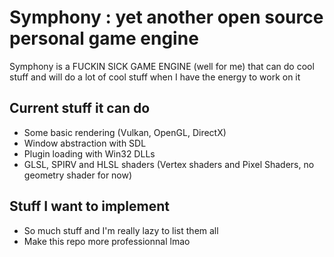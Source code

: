 # Symphony : yet another open source personal game engine

Symphony is a FUCKIN SICK GAME ENGINE (well for me) that can do cool stuff and will do a lot of cool stuff when I have the energy to work on it 

## Current stuff it can do

- Some basic rendering (Vulkan, OpenGL, DirectX)
- Window abstraction with SDL
- Plugin loading with Win32 DLLs
- GLSL, SPIRV and HLSL shaders (Vertex shaders and Pixel Shaders, no geometry shader for now)

## Stuff I want to implement

- So much stuff and I'm really lazy to list them all
- Make this repo more professionnal lmao